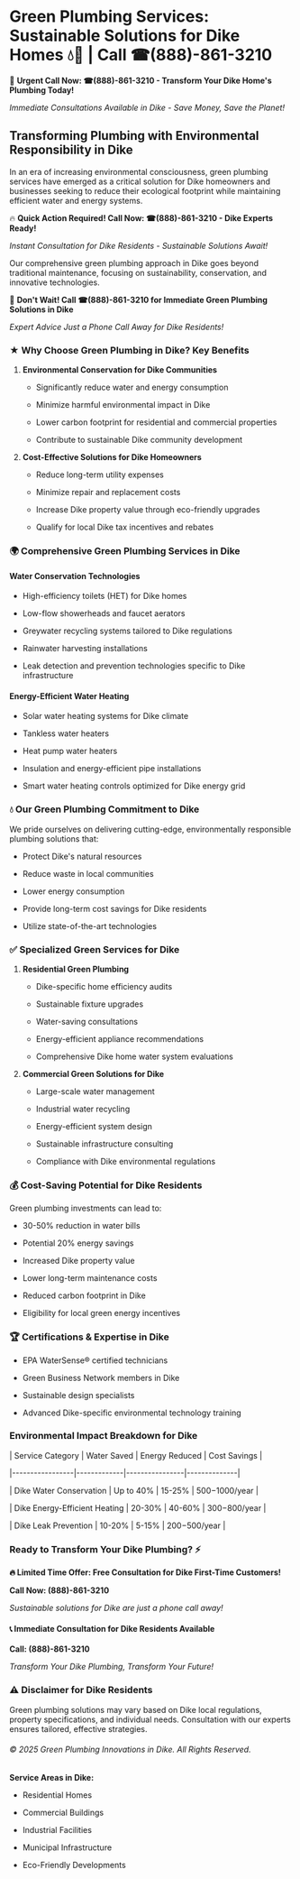 # Green Plumbing Services: Sustainable Solutions for Dike Homes 💧🌿 | Call ☎(888)-861-3210

🚨 **Urgent Call Now: ☎(888)-861-3210 - Transform Your Dike Home's Plumbing Today!**
*Immediate Consultations Available in Dike - Save Money, Save the Planet!*

## Transforming Plumbing with Environmental Responsibility in Dike

In an era of increasing environmental consciousness, green plumbing services have emerged as a critical solution for Dike homeowners and businesses seeking to reduce their ecological footprint while maintaining efficient water and energy systems. 

🔥 **Quick Action Required! Call Now: ☎(888)-861-3210 - Dike Experts Ready!**
*Instant Consultation for Dike Residents - Sustainable Solutions Await!*

Our comprehensive green plumbing approach in Dike goes beyond traditional maintenance, focusing on sustainability, conservation, and innovative technologies.

🚨 **Don't Wait! Call ☎(888)-861-3210 for Immediate Green Plumbing Solutions in Dike**
*Expert Advice Just a Phone Call Away for Dike Residents!*

### ★ Why Choose Green Plumbing in Dike? Key Benefits

1. **Environmental Conservation for Dike Communities** 
   - Significantly reduce water and energy consumption
   - Minimize harmful environmental impact in Dike
   - Lower carbon footprint for residential and commercial properties
   - Contribute to sustainable Dike community development

2. **Cost-Effective Solutions for Dike Homeowners** 
   - Reduce long-term utility expenses
   - Minimize repair and replacement costs
   - Increase Dike property value through eco-friendly upgrades
   - Qualify for local Dike tax incentives and rebates

### 🌍 Comprehensive Green Plumbing Services in Dike

#### Water Conservation Technologies
- High-efficiency toilets (HET) for Dike homes
- Low-flow showerheads and faucet aerators
- Greywater recycling systems tailored to Dike regulations
- Rainwater harvesting installations
- Leak detection and prevention technologies specific to Dike infrastructure

#### Energy-Efficient Water Heating
- Solar water heating systems for Dike climate
- Tankless water heaters
- Heat pump water heaters
- Insulation and energy-efficient pipe installations
- Smart water heating controls optimized for Dike energy grid

### 💧 Our Green Plumbing Commitment to Dike

We pride ourselves on delivering cutting-edge, environmentally responsible plumbing solutions that:
- Protect Dike's natural resources
- Reduce waste in local communities
- Lower energy consumption
- Provide long-term cost savings for Dike residents
- Utilize state-of-the-art technologies

### ✅ Specialized Green Services for Dike

1. **Residential Green Plumbing**
   - Dike-specific home efficiency audits
   - Sustainable fixture upgrades
   - Water-saving consultations
   - Energy-efficient appliance recommendations
   - Comprehensive Dike home water system evaluations

2. **Commercial Green Solutions for Dike**
   - Large-scale water management
   - Industrial water recycling
   - Energy-efficient system design
   - Sustainable infrastructure consulting
   - Compliance with Dike environmental regulations

### 💰 Cost-Saving Potential for Dike Residents

Green plumbing investments can lead to:
- 30-50% reduction in water bills
- Potential 20% energy savings
- Increased Dike property value
- Lower long-term maintenance costs
- Reduced carbon footprint in Dike
- Eligibility for local green energy incentives

### 🏆 Certifications & Expertise in Dike

- EPA WaterSense® certified technicians
- Green Business Network members in Dike
- Sustainable design specialists
- Advanced Dike-specific environmental technology training

### Environmental Impact Breakdown for Dike

| Service Category | Water Saved | Energy Reduced | Cost Savings |
|-----------------|-------------|----------------|--------------|
| Dike Water Conservation | Up to 40% | 15-25% | $500-$1000/year |
| Dike Energy-Efficient Heating | 20-30% | 40-60% | $300-$800/year |
| Dike Leak Prevention | 10-20% | 5-15% | $200-$500/year |

### Ready to Transform Your Dike Plumbing? ⚡

**🔥 Limited Time Offer: Free Consultation for Dike First-Time Customers!**

**Call Now: (888)-861-3210**
*Sustainable solutions for Dike are just a phone call away!*

#### 📞 Immediate Consultation for Dike Residents Available

**Call: (888)-861-3210**
*Transform Your Dike Plumbing, Transform Your Future!*

### ⚠️ Disclaimer for Dike Residents

Green plumbing solutions may vary based on Dike local regulations, property specifications, and individual needs. Consultation with our experts ensures tailored, effective strategies.

###### © 2025 Green Plumbing Innovations in Dike. All Rights Reserved.

**Service Areas in Dike:** 
- Residential Homes
- Commercial Buildings
- Industrial Facilities
- Municipal Infrastructure
- Eco-Friendly Developments